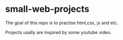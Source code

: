 # small-web-projects
The goal of this repo is to practise html,css, js and etc.

Projects usally are inspired by some youtube video.

